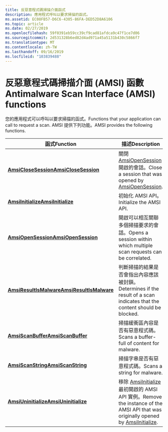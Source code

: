 ```yaml
---
title: 反惡意程式碼掃描介面函式
description: 應用程式呼叫以要求掃描的函式。
ms.assetid: EC08FB57-D6C6-4305-86FA-DED52D8A6106
ms.topic: article
ms.date: 02/27/2019
ms.openlocfilehash: 59f0391eb59cc39cf9cad81afdca9c47f1ce7d06
ms.sourcegitcommit: 2d531328b6ed82d4ad971a45a5131b430c5866f7
ms.translationtype: MT
ms.contentlocale: zh-TW
ms.lasthandoff: 09/16/2019
ms.locfileid: "103839488"
---
```

# <a name="antimalware-scan-interface-amsi-functions"></a><span data-ttu-id="23c18-103">反惡意程式碼掃描介面 (AMSI) 函數</span><span class="sxs-lookup"><span data-stu-id="23c18-103">Antimalware Scan Interface (AMSI) functions</span></span>

<span data-ttu-id="23c18-104">您的應用程式可以呼叫以要求掃描的函式。</span><span class="sxs-lookup"><span data-stu-id="23c18-104">Functions that your application can call to request a scan.</span></span> <span data-ttu-id="23c18-105">AMSI 提供下列功能。</span><span class="sxs-lookup"><span data-stu-id="23c18-105">AMSI provides the following functions.</span></span>

| <span data-ttu-id="23c18-106">函式</span><span class="sxs-lookup"><span data-stu-id="23c18-106">Function</span></span> | <span data-ttu-id="23c18-107">描述</span><span class="sxs-lookup"><span data-stu-id="23c18-107">Description</span></span> |
|-|-|
| [<span data-ttu-id="23c18-108">**AmsiCloseSession**</span><span class="sxs-lookup"><span data-stu-id="23c18-108">**AmsiCloseSession**</span></span>](/windows/desktop/api/amsi/nf-amsi-amsiclosesession) | <span data-ttu-id="23c18-109">關閉 [AmsiOpenSession](/windows/desktop/api/amsi/nf-amsi-amsiopensession)開啟的會話。</span><span class="sxs-lookup"><span data-stu-id="23c18-109">Close a session that was opened by [AmsiOpenSession](/windows/desktop/api/amsi/nf-amsi-amsiopensession).</span></span> |
| [<span data-ttu-id="23c18-110">**AmsiInitialize**</span><span class="sxs-lookup"><span data-stu-id="23c18-110">**AmsiInitialize**</span></span>](/windows/desktop/api/amsi/nf-amsi-amsiinitialize) | <span data-ttu-id="23c18-111">初始化 AMSI API。</span><span class="sxs-lookup"><span data-stu-id="23c18-111">Initialize the AMSI API.</span></span> |
| [<span data-ttu-id="23c18-112">**AmsiOpenSession**</span><span class="sxs-lookup"><span data-stu-id="23c18-112">**AmsiOpenSession**</span></span>](/windows/desktop/api/amsi/nf-amsi-amsiopensession) | <span data-ttu-id="23c18-113">開啟可以相互關聯多個掃描要求的會話。</span><span class="sxs-lookup"><span data-stu-id="23c18-113">Opens a session within which multiple scan requests can be correlated.</span></span> |
| [<span data-ttu-id="23c18-114">**AmsiResultIsMalware**</span><span class="sxs-lookup"><span data-stu-id="23c18-114">**AmsiResultIsMalware**</span></span>](/windows/desktop/api/amsi/nf-amsi-amsiresultismalware) | <span data-ttu-id="23c18-115">判斷掃描的結果是否會指出內容應該被封鎖。</span><span class="sxs-lookup"><span data-stu-id="23c18-115">Determines if the result of a scan indicates that the content should be blocked.</span></span> |
| [<span data-ttu-id="23c18-116">**AmsiScanBuffer**</span><span class="sxs-lookup"><span data-stu-id="23c18-116">**AmsiScanBuffer**</span></span>](/windows/desktop/api/amsi/nf-amsi-amsiscanbuffer) | <span data-ttu-id="23c18-117">掃描緩衝區內容是否有惡意程式碼。</span><span class="sxs-lookup"><span data-stu-id="23c18-117">Scans a buffer-full of content for malware.</span></span> |
| [<span data-ttu-id="23c18-118">**AmsiScanString**</span><span class="sxs-lookup"><span data-stu-id="23c18-118">**AmsiScanString**</span></span>](/windows/desktop/api/amsi/nf-amsi-amsiscanstring) | <span data-ttu-id="23c18-119">掃描字串是否有惡意程式碼。</span><span class="sxs-lookup"><span data-stu-id="23c18-119">Scans a string for malware.</span></span> |
| [<span data-ttu-id="23c18-120">**AmsiUninitialize**</span><span class="sxs-lookup"><span data-stu-id="23c18-120">**AmsiUninitialize**</span></span>](/windows/desktop/api/amsi/nf-amsi-amsiuninitialize) | <span data-ttu-id="23c18-121">移除 [AmsiInitialize](/windows/desktop/api/amsi/nf-amsi-amsiinitialize)最初開啟的 AMSI API 實例。</span><span class="sxs-lookup"><span data-stu-id="23c18-121">Remove the instance of the AMSI API that was originally opened by [AmsiInitialize](/windows/desktop/api/amsi/nf-amsi-amsiinitialize).</span></span> |
